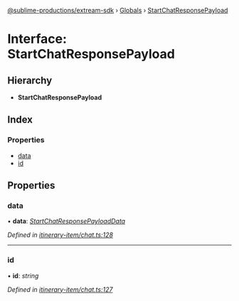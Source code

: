 [@sublime-productions/extream-sdk](../README.md) › [Globals](../globals.md) › [StartChatResponsePayload](startchatresponsepayload.md)

# Interface: StartChatResponsePayload

## Hierarchy

* **StartChatResponsePayload**

## Index

### Properties

* [data](startchatresponsepayload.md#data)
* [id](startchatresponsepayload.md#id)

## Properties

###  data

• **data**: *[StartChatResponsePayloadData](startchatresponsepayloaddata.md)*

*Defined in [itinerary-item/chat.ts:128](https://github.com/Extream-SaaS/ex-sdk/blob/194f895/src/itinerary-item/chat.ts#L128)*

___

###  id

• **id**: *string*

*Defined in [itinerary-item/chat.ts:127](https://github.com/Extream-SaaS/ex-sdk/blob/194f895/src/itinerary-item/chat.ts#L127)*
